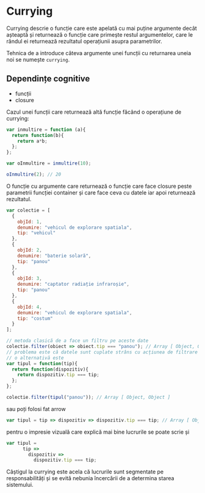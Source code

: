 # Currying

Currying descrie o funcție care este apelată cu mai puține argumente decât așteaptă și returnează o funcție care primește restul argumentelor, care le rândul ei returnează rezultatul operațiunii asupra parametrilor.

Tehnica de a introduce câteva argumente unei funcții cu returnarea uneia noi se numește `currying`.

## Dependințe cognitive

- funcții
- closure

Cazul unei funcții care returnează altă funcție făcând o operațiune de currying:

```js
var inmultire = function (a){
  return function(b){
    return a*b;
  };
};

var oInmultire = inmultire(10);

oInmultire(2); // 20
```

O funcție cu argumente care returnează o funcție care face closure peste parametrii funcției container și care face ceva cu datele iar apoi returnează rezultatul.

```js
var colectie = [
  {
    objId: 1,
    denumire: "vehicul de explorare spatiala",
    tip: "vehicul"
  },
  {
    objId: 2,
    denumire: "baterie solară",
    tip: "panou"
  },
  {
    objId: 3,
    denumire: "captator radiație infraroșie",
    tip: "panou"
  },
  {
    objId: 4,
    denumire: "vehicul de explorare spatiala",
    tip: "costum"
  }
];

// metoda clasică de a face un filtru pe aceste date
colectie.filter(obiect => obiect.tip === "panou"); // Array [ Object, Object ]
// problema este că datele sunt cuplate strâns cu acțiunea de filtrare
// o alternativă este
var tipul = function(tip){
  return function(dispozitiv){
    return dispozitiv.tip === tip;
  };
};

colectie.filter(tipul("panou")); // Array [ Object, Object ]
```

sau poți folosi fat arrow

```js
var tipul = tip => dispozitiv => dispozitiv.tip === tip; // Array [ Object, Object ]
```

pentru o impresie vizuală care explică mai bine lucrurile se poate scrie și

```js
var tipul =
      tip =>
        dispozitiv =>
          dispozitiv.tip === tip;
```

Câștigul la currying este acela că lucrurile sunt segmentate pe responsabilități și se evită nebunia încercării de a determina starea sistemului.
